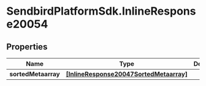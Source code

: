 # SendbirdPlatformSdk.InlineResponse20054

## Properties

Name | Type | Description | Notes
------------ | ------------- | ------------- | -------------
**sortedMetaarray** | [**[InlineResponse20047SortedMetaarray]**](InlineResponse20047SortedMetaarray.md) |  | [optional] 


